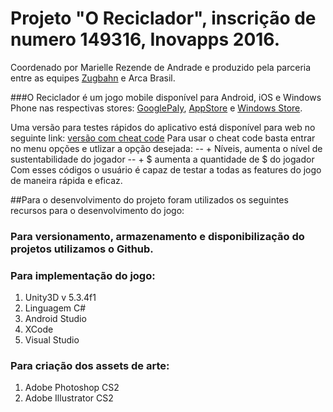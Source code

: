 # Projeto "O Reciclador", inscrição de numero 149316, Inovapps 2016.

Coordenado por Marielle Rezende de Andrade e produzido pela parceria entre as equipes [Zugbahn](http://zugbahn.com/) e Arca Brasil.

###O Reciclador é um jogo mobile disponível para Android, iOS e Windows Phone nas respectivas stores: [GooglePaly](https://play.google.com/store/apps/details?id=com.zugbahn.reciclador&ah=0pLaeSaaogRE_g2PMIkdGCxhVwI), [AppStore](https://itunes.apple.com/nz/app/o-reciclador/id1103375639?mt=8) e [Windows Store](https://www.microsoft.com/pt-br/store/games/o-reciclador/9nblggh4nmhx#app-details).

Uma versão para testes rápidos do aplicativo está disponível para web no seguinte link:
[versão com cheat code](https://dl.dropboxusercontent.com/u/108943740/Reciclador/WebGL/index.html)
Para usar o cheat code basta entrar no menu opções e utlizar a opção desejada:
-- + Níveis, aumenta o nível de sustentabilidade do jogador
-- + $ aumenta a quantidade de $ do jogador
Com esses códigos o usuário é capaz de testar a todas as features do jogo de maneira rápida e eficaz.

##Para o desenvolvimento do projeto foram utilizados os seguintes recursos para o desenvolvimento do jogo:

### Para versionamento, armazenamento e disponibilização do projetos utilizamos o Github.

### Para implementação do jogo:
1. Unity3D v 5.3.4f1
2. Linguagem C#
2. Android Studio
3. XCode
4. Visual Studio

### Para criação dos assets de arte:
1. Adobe Photoshop CS2
2. Adobe Illustrator CS2

